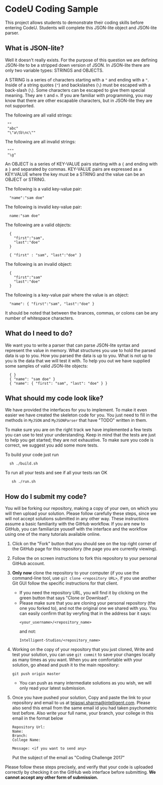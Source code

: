 
# CodeU Coding Sample

This project allows students to demonstrate their coding skills before entering
CodeU. Students will complete this JSON-lite object and JSON-lite parser.

## What is JSON-lite?

Well it doesn't really exists. For the purpose of this question we are defining
JSON-lite to be a stripped down version of JSON. In JSON-lite there are only
two variable types: STRINGS and OBJECTS.

A STRING is a series of characters starting with a `"` and ending with a `"`.
Inside of a string quotes (`"`) and backslashes (`\`) must be escaped with a
back-slash (`\`). Some characters can be escaped to give them special meaning.
They are `t` and `n`. If you are familiar with programming, you may know that
there are other escapable characters, but in JSON-lite they are not supported.

The following are all valid strings:
~~~~
 ""
 "abc"
 "\"a\tb\nc\""
~~~~

The following are all invalid strings:
~~~~
 """
 "\g"
~~~~

An OBJECT is a series of KEY-VALUE pairs starting with a `{` and ending with a
`}` and separated by commas. KEY-VALUE pairs are expressed as a KEY:VALUE where
the key must be a STRING and the value can be an OBJECT or STRING.

The following is a valid key-value pair:
~~~~
  "name":"sam doe"
~~~~

The following is invalid key-value pair:
~~~~
  name:"sam doe"
~~~~

The following are a valid objects:
~~~~
  {
    "first":"sam",
    "last":"doe"
  }

  { "first" : "sam", "last":"doe" }
~~~~

The following is an invalid object:
~~~~
  {
    "first":"sam"
    "last":"doe"
  }
~~~~

The following is a key-value pair where the value is an object:
~~~~
  "name": { "first":"sam", "last":"doe" }
~~~~

It should be noted that between the brances, commas, or colons can be any
number of whitespace characters.

## What do I need to do?

We want you to write a parser that can parse JSON-lite syntax and represent the
value in memory. What structures you use to hold the parsed data is up to you.
How you parsed the data is up to you. What is not up to you is the data that we
will test it with. To help you out we have supplied some samples of valid
JSON-lite objects:
~~~
  { }
  { "name": "sam doe" }
  { "name": { "first": "sam", "last": "doe" } }
~~~~

## What should my code look like?

We have provided the interfaces for you to implement. To make it even easier we
have created the skeleton code for you. You just need to fill in the methods in
`MyJSON` and `MyJSONParser` that have "TODO" written in them.

To make sure you are on the right track we have implemented a few tests you can
use to test your understanding. Keep in mind that the tests are just to help you
get started; they are not exhaustive. To make sure you code is correct, we
suggest you add some more tests.

To build your code just run 
~~~
  sh ./build.sh
~~~

To run all your tests and see if all your tests ran OK

~~~
   sh ./run.sh
~~~

## How do I submit my code?

You will be forking our repository, making a copy of your own, on which you will
then upload your solution.
Please follow carefully these steps, since we will not accept solutions
submitted in any other way. These instructions assume a basic familiarity with
the GitHub workflow. If you are new to GitHub, you can familiarize youself with
the interface and the workflow using one of the many tutorials available online.

 1. Click on the "Fork" button that you should see on the top right corner of
    the GitHub page for this repository (the page you are currently viewing).
 1. Follow the on screen instructions to fork this repository to your personal
    GitHub account.
 1. **Only now** clone the repository to your computer (if you use the
    command-line tool, use `git clone <repository URL>`, if you use another Git
    GUI follow the specific instructions for that client.
    + If you need the repository URL, you will find it by clicking on the green
      button that says "Clone or Download".
    + Please make sure that you are cloning your personal repository (the one
      you forked to), and not the original one we shared with you. You can
      easily confirm that by veryfing that in the address bar it says:
      ~~~
      <your_username>/<repository_name>
      ~~~
      and not:
      ~~~
      Intelligent-Studios/<repository_name>
      ~~~
 1. Working on the copy of your repository that you just cloned, Write and test
    your solution, you can use `git commit` to save your changes locally as many
    times as you want. When you are comfortable with your solution, go ahead and
    push it to the main repository:
    ~~~
    git push origin master
    ~~~
    + You can push as many intermediate solutions as you wish, we will only read
      your latest submission.
 1. Once you have pushed your solution, Copy and paste the link to your
    repository and email to us at tejaswi.sharma@intelligent.com. Please also send this email from the same email id
    you had taken psychometric test before. Also write your full name, your branch, your college in this email in the
    format below
    ~~~
    Repository Url: 
    Name:
    Branch:
    College Name:

    Message: <if you want to send any>
    ~~~ 

    Put the subject of the email as "Coding Challenge 2017"

Please follow these steps precisely, and verify that your code is uploaded
correctly by checking it on the GitHub web interface before submitting.
**We cannot accept any other form of submission.**
